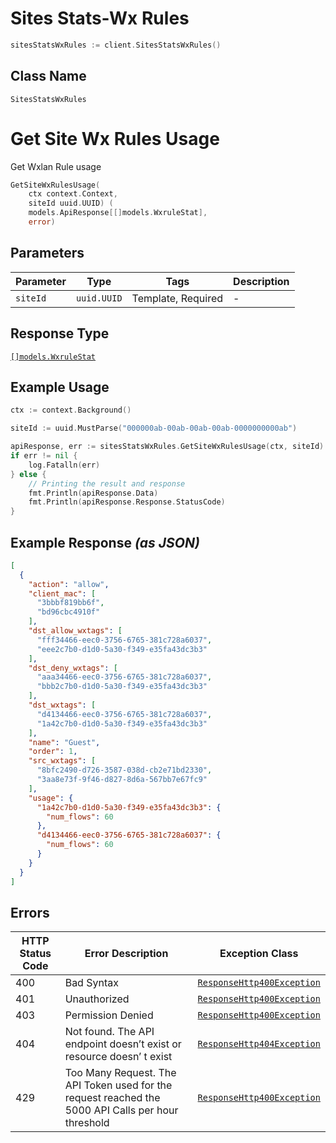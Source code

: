 # Sites Stats-Wx Rules

```go
sitesStatsWxRules := client.SitesStatsWxRules()
```

## Class Name

`SitesStatsWxRules`


# Get Site Wx Rules Usage

Get Wxlan Rule usage

```go
GetSiteWxRulesUsage(
    ctx context.Context,
    siteId uuid.UUID) (
    models.ApiResponse[[]models.WxruleStat],
    error)
```

## Parameters

| Parameter | Type | Tags | Description |
|  --- | --- | --- | --- |
| `siteId` | `uuid.UUID` | Template, Required | - |

## Response Type

[`[]models.WxruleStat`](../../doc/models/wxrule-stat.md)

## Example Usage

```go
ctx := context.Background()

siteId := uuid.MustParse("000000ab-00ab-00ab-00ab-0000000000ab")

apiResponse, err := sitesStatsWxRules.GetSiteWxRulesUsage(ctx, siteId)
if err != nil {
    log.Fatalln(err)
} else {
    // Printing the result and response
    fmt.Println(apiResponse.Data)
    fmt.Println(apiResponse.Response.StatusCode)
}
```

## Example Response *(as JSON)*

```json
[
  {
    "action": "allow",
    "client_mac": [
      "3bbbf819bb6f",
      "bd96cbc4910f"
    ],
    "dst_allow_wxtags": [
      "fff34466-eec0-3756-6765-381c728a6037",
      "eee2c7b0-d1d0-5a30-f349-e35fa43dc3b3"
    ],
    "dst_deny_wxtags": [
      "aaa34466-eec0-3756-6765-381c728a6037",
      "bbb2c7b0-d1d0-5a30-f349-e35fa43dc3b3"
    ],
    "dst_wxtags": [
      "d4134466-eec0-3756-6765-381c728a6037",
      "1a42c7b0-d1d0-5a30-f349-e35fa43dc3b3"
    ],
    "name": "Guest",
    "order": 1,
    "src_wxtags": [
      "8bfc2490-d726-3587-038d-cb2e71bd2330",
      "3aa8e73f-9f46-d827-8d6a-567bb7e67fc9"
    ],
    "usage": {
      "1a42c7b0-d1d0-5a30-f349-e35fa43dc3b3": {
        "num_flows": 60
      },
      "d4134466-eec0-3756-6765-381c728a6037": {
        "num_flows": 60
      }
    }
  }
]
```

## Errors

| HTTP Status Code | Error Description | Exception Class |
|  --- | --- | --- |
| 400 | Bad Syntax | [`ResponseHttp400Exception`](../../doc/models/response-http-400-exception.md) |
| 401 | Unauthorized | [`ResponseHttp400Exception`](../../doc/models/response-http-400-exception.md) |
| 403 | Permission Denied | [`ResponseHttp400Exception`](../../doc/models/response-http-400-exception.md) |
| 404 | Not found. The API endpoint doesn’t exist or resource doesn’ t exist | [`ResponseHttp404Exception`](../../doc/models/response-http-404-exception.md) |
| 429 | Too Many Request. The API Token used for the request reached the 5000 API Calls per hour threshold | [`ResponseHttp400Exception`](../../doc/models/response-http-400-exception.md) |

